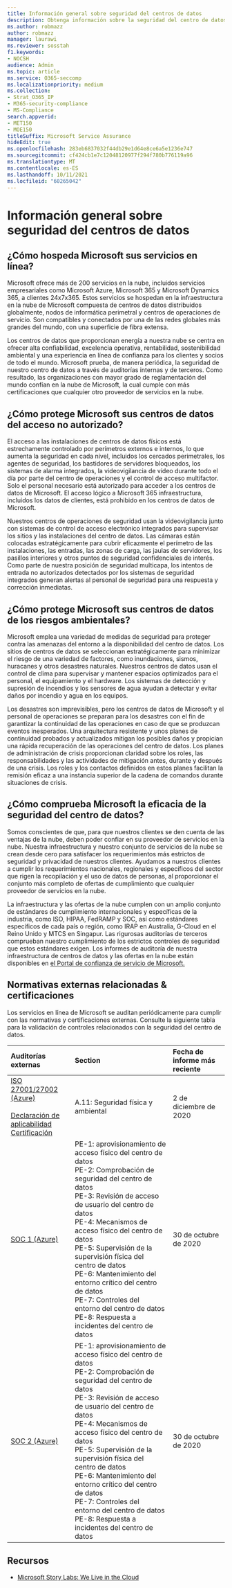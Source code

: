 ```yaml
---
title: Información general sobre seguridad del centros de datos
description: Obtenga información sobre la seguridad del centro de datos en Microsoft 365
ms.author: robmazz
author: robmazz
manager: laurawi
ms.reviewer: sosstah
f1.keywords:
- NOCSH
audience: Admin
ms.topic: article
ms.service: O365-seccomp
ms.localizationpriority: medium
ms.collection:
- Strat_O365_IP
- M365-security-compliance
- MS-Compliance
search.appverid:
- MET150
- MOE150
titleSuffix: Microsoft Service Assurance
hideEdit: true
ms.openlocfilehash: 283eb6837032f44db29e1d64e8ce6a5e1236e747
ms.sourcegitcommit: cf424cb1e7c12048120977f294f780b776119a96
ms.translationtype: MT
ms.contentlocale: es-ES
ms.lasthandoff: 10/11/2021
ms.locfileid: "60265042"
---
```

# <a name="datacenter-security-overview"></a>Información general sobre seguridad del centros de datos

## <a name="how-does-microsoft-host-its-online-services"></a>¿Cómo hospeda Microsoft sus servicios en línea?

Microsoft ofrece más de 200 servicios en la nube, incluidos servicios empresariales como Microsoft Azure, Microsoft 365 y Microsoft Dynamics 365, a clientes 24x7x365. Estos servicios se hospedan en la infraestructura en la nube de Microsoft compuesta de centros de datos distribuidos globalmente, nodos de informática perimetral y centros de operaciones de servicio. Son compatibles y conectados por una de las redes globales más grandes del mundo, con una superficie de fibra extensa.

Los centros de datos que proporcionan energía a nuestra nube se centra en ofrecer alta confiabilidad, excelencia operativa, rentabilidad, sostenibilidad ambiental y una experiencia en línea de confianza para los clientes y socios de todo el mundo. Microsoft prueba, de manera periódica, la seguridad de nuestro centro de datos a través de auditorías internas y de terceros. Como resultado, las organizaciones con mayor grado de reglamentación del mundo confían en la nube de Microsoft, la cual cumple con más certificaciones que cualquier otro proveedor de servicios en la nube.

## <a name="how-does-microsoft-protect-its-datacenters-from-unauthorized-access"></a>¿Cómo protege Microsoft sus centros de datos del acceso no autorizado?

El acceso a las instalaciones de centros de datos físicos está estrechamente controlado por perímetros externos e internos, lo que aumenta la seguridad en cada nivel, incluidos los cercados perimetrales, los agentes de seguridad, los bastidores de servidores bloqueados, los sistemas de alarma integrados, la videovigilancia de vídeo durante todo el día por parte del centro de operaciones y el control de acceso multifactor. Solo el personal necesario está autorizado para acceder a los centros de datos de Microsoft. El acceso lógico a Microsoft 365 infraestructura, incluidos los datos de clientes, está prohibido en los centros de datos de Microsoft.

Nuestros centros de operaciones de seguridad usan la videovigilancia junto con sistemas de control de acceso electrónico integrados para supervisar los sitios y las instalaciones del centro de datos. Las cámaras están colocadas estratégicamente para cubrir eficazmente el perímetro de las instalaciones, las entradas, las zonas de carga, las jaulas de servidores, los pasillos interiores y otros puntos de seguridad confidenciales de interés. Como parte de nuestra posición de seguridad multicapa, los intentos de entrada no autorizados detectados por los sistemas de seguridad integrados generan alertas al personal de seguridad para una respuesta y corrección inmediatas.

## <a name="how-does-microsoft-protect-its-datacenters-from-environmental-hazards"></a>¿Cómo protege Microsoft sus centros de datos de los riesgos ambientales?

Microsoft emplea una variedad de medidas de seguridad para proteger contra las amenazas del entorno a la disponibilidad del centro de datos. Los sitios de centros de datos se seleccionan estratégicamente para minimizar el riesgo de una variedad de factores, como inundaciones, sismos, huracanes y otros desastres naturales. Nuestros centros de datos usan el control de clima para supervisar y mantener espacios optimizados para el personal, el equipamiento y el hardware. Los sistemas de detección y supresión de incendios y los sensores de agua ayudan a detectar y evitar daños por incendio y agua en los equipos.

Los desastres son imprevisibles, pero los centros de datos de Microsoft y el personal de operaciones se preparan para los desastres con el fin de garantizar la continuidad de las operaciones en caso de que se produzcan eventos inesperados. Una arquitectura resistente y unos planes de continuidad probados y actualizados mitigan los posibles daños y propician una rápida recuperación de las operaciones del centro de datos. Los planes de administración de crisis proporcionan claridad sobre los roles, las responsabilidades y las actividades de mitigación antes, durante y después de una crisis. Los roles y los contactos definidos en estos planes facilitan la remisión eficaz a una instancia superior de la cadena de comandos durante situaciones de crisis.

## <a name="how-does-microsoft-verify-the-effectiveness-of-datacenter-security"></a>¿Cómo comprueba Microsoft la eficacia de la seguridad del centro de datos?

Somos conscientes de que, para que nuestros clientes se den cuenta de las ventajas de la nube, deben poder confiar en su proveedor de servicios en la nube. Nuestra infraestructura y nuestro conjunto de servicios de la nube se crean desde cero para satisfacer los requerimientos más estrictos de seguridad y privacidad de nuestros clientes. Ayudamos a nuestros clientes a cumplir los requerimientos nacionales, regionales y específicos del sector que rigen la recopilación y el uso de datos de personas, al proporcionar el conjunto más completo de ofertas de cumplimiento que cualquier proveedor de servicios en la nube.

La infraestructura y las ofertas de la nube cumplen con un amplio conjunto de estándares de cumplimiento internacionales y específicas de la industria, como ISO, HIPAA, FedRAMP y SOC, así como estándares específicos de cada país o región, como IRAP en Australia, G-Cloud en el Reino Unido y MTCS en Singapur. Las rigurosas auditorías de terceros comprueban nuestro cumplimiento de los estrictos controles de seguridad que estos estándares exigen. Los informes de auditoría de nuestra infraestructura de centros de datos y las ofertas en la nube están disponibles en [el Portal de confianza de servicio de Microsoft.](https://servicetrust.microsoft.com/)

## <a name="related-external-regulations--certifications"></a>Normativas externas relacionadas & certificaciones

Los servicios en línea de Microsoft se auditan periódicamente para cumplir con las normativas y certificaciones externas. Consulte la siguiente tabla para la validación de controles relacionados con la seguridad del centro de datos.

| **Auditorías externas** | **Section** | **Fecha de informe más reciente** |
|:--------------------|:------------|:-----------------------|  
| [ISO 27001/27002 (Azure)](https://servicetrust.microsoft.com/ViewPage/MSComplianceGuideV3?command=Download&downloadType=Document&downloadId=e9116047-f327-430c-a83f-166b7e561ad6&tab=7027ead0-3d6b-11e9-b9e1-290b1eb4cdeb&docTab=7027ead0-3d6b-11e9-b9e1-290b1eb4cdeb_ISO_Reports) <br><br> [Declaración de aplicabilidad](https://servicetrust.microsoft.com/ViewPage/MSComplianceGuideV3?command=Download&downloadType=Document&downloadId=00af6c3e-7f3e-4e0d-8b0e-79f45ef2cef1&tab=7027ead0-3d6b-11e9-b9e1-290b1eb4cdeb&docTab=7027ead0-3d6b-11e9-b9e1-290b1eb4cdeb_ISO_Reports) <br> [Certificación](https://servicetrust.microsoft.com/ViewPage/MSComplianceGuideV3?command=Download&downloadType=Document&downloadId=d7af5304-3a31-40e6-9abb-e26352305d41&tab=7027ead0-3d6b-11e9-b9e1-290b1eb4cdeb&docTab=7027ead0-3d6b-11e9-b9e1-290b1eb4cdeb_ISO_Reports) | A.11: Seguridad física y ambiental | 2 de diciembre de 2020 |
| [SOC 1 (Azure)](https://servicetrust.microsoft.com/ViewPage/MSComplianceGuideV3?command=Download&downloadType=Document&downloadId=66043614-5628-4e26-83be-057eb3bb026c&tab=7027ead0-3d6b-11e9-b9e1-290b1eb4cdeb&docTab=7027ead0-3d6b-11e9-b9e1-290b1eb4cdeb_SOC_%2F_SSAE_16_Reports) | PE-1: aprovisionamiento de acceso físico del centro de datos <br> PE-2: Comprobación de seguridad del centro de datos <br> PE-3: Revisión de acceso de usuario del centro de datos <br> PE-4: Mecanismos de acceso físico del centro de datos <br> PE-5: Supervisión de la supervisión física del centro de datos <br> PE-6: Mantenimiento del entorno crítico del centro de datos <br> PE-7: Controles del entorno del centro de datos <br> PE-8: Respuesta a incidentes del centro de datos | 30 de octubre de 2020 |
| [SOC 2 (Azure)](https://servicetrust.microsoft.com/ViewPage/MSComplianceGuideV3?command=Download&downloadType=Document&downloadId=ce5bfbea-3514-40ae-a8a6-3617106a0b56&tab=7027ead0-3d6b-11e9-b9e1-290b1eb4cdeb&docTab=7027ead0-3d6b-11e9-b9e1-290b1eb4cdeb_SOC_%2F_SSAE_16_Reports) | PE-1: aprovisionamiento de acceso físico del centro de datos <br> PE-2: Comprobación de seguridad del centro de datos <br> PE-3: Revisión de acceso de usuario del centro de datos <br> PE-4: Mecanismos de acceso físico del centro de datos <br> PE-5: Supervisión de la supervisión física del centro de datos <br> PE-6: Mantenimiento del entorno crítico del centro de datos <br> PE-7: Controles del entorno del centro de datos <br> PE-8: Respuesta a incidentes del centro de datos | 30 de octubre de 2020 |

## <a name="resources"></a>Recursos

- [Microsoft Story Labs: We Live in the Cloud](https://news.microsoft.com/stories/microsoft-datacenter-tour/)